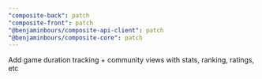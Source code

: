 ```yaml
---
"composite-back": patch
"composite-front": patch
"@benjaminbours/composite-api-client": patch
"@benjaminbours/composite-core": patch
---
```


Add game duration tracking + community views with stats, ranking, ratings, etc
